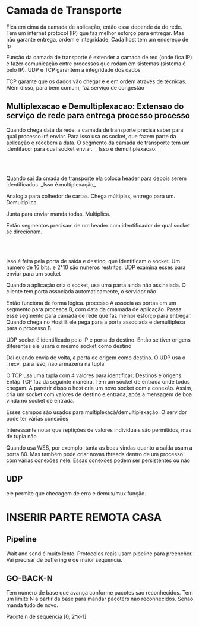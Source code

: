 # Camada de Transporte

<p> Fica em cima da camada de aplicação, então essa depende da de rede. Tem um internet protocol (IP) que faz melhor esforço para entregar.
Mas não garante entrega, ordem e integridade. Cada host tem um endereço de Ip </p>

<p> Função da camada de transporte é extender a camada de red (onde fica IP) e fazer comunicação entre processos que rodam em sistemas (sistema é pelo IP). UDP e TCP garantem a integridade dos dados </p> 

<p> TCP garante que os dados vão chegar e e em ordem através de técnicas. Além disso, para bem comum, faz serviço de congestão </p> 

## Multiplexacao e Demultiplexacao: Extensao do serviço de rede para entrega processo processo 

<p> Quando chega data da rede, a camada de transporte precisa saber para qual processo irá enviar. Para isso usa os socket, que fazem parte da aplicação e recebem a data.
O segmento da camada de transporte tem um identifacor para qual socket enviar. __Isso é demultiplexacao.__ </p> 

<br> </br>

<p> Quando sai da cmada de transporte ela coloca header para depois serem identificados. _Isso é multiplexação_  </p> 

<p> Analogia para colhedor de cartas. Chega múltiplas, entrego para um. Demultiplica. 

Junta para enviar manda todas. Multiplica. </p>

<p> Então segmentos precisam de um header com identificador de qual socket se direcionam. </p>

<br> </br>

<p> Isso é feita pela porta de saída e destino, que identificam o socket. Um número de 16 bits. e 2^10 são nuneros restritos. UDP examina esses para enviar para um socket</p>

<p> Quando a aplicação cria o socket, usa uma parta ainda não assinalada. O cliente tem porta associada automaticamente, o servidor não </p>

<p> Então funciona de forma lógica. processo A associa as portas em um segmento para procesos B, com data da cmamada de aplicação. Passa esse segmento para camada de rede que faz melhor esforço para entregar. Quando chega no Host B ele pega para a porta associada e demultiplexa para o processo B </p>

<p> UDP socket é identificado pelo IP e porta do destino. Então se tiver origens diferentes ele usará o mesmo socket como destino </p> 

<p> Daí quando envia de volta, a porta de origem como destino. O UDP usa o _recv_ para isso, nao armazena na tupla </p> 

<p> O TCP usa uma tupla com 4 valores para identificar: Destinos e origens.  
Entãp TCP faz da seguinte maneira. Tem um socket de entrada onde todos chegam. A paretrir disso o host cria um novo socket com a conexão. Assim, cria um socket com valores de destino e entrada, após a mensagem de boa vinda no socket de entrada. </p> 

<p> Esses campos são usados para multiplexaçã/demultiplexação. O servidor pode ter várias conexões </p>

<p> Interessante notar que reptições de valores individuais são permitidos, mas de tupla não </p> 

<p> Quando usa WEB, por exemplo, tanta as boas vindas quanto a saída usam a porta 80. Mas também pode criar novas threads dentro de um processo com várias conexões nele. Essas conexões podem ser persistentes ou não </p>

## UDP

<p> ele permite que checagem de erro e demux/mux função. 


# INSERIR PARTE REMOTA CASA

## Pipeline

<p> Wait and send é muito lento. Protocolos reais usam pipeline para preencher. Vai precisar de buffering e de maior sequencia. 

## GO-BACK-N 

Tem numero de base que avança conforme pacotes sao reconhecidos. Tem um limite N a partir da base para mandar pacoters nao reconhecidos. Senao manda tudo de novo. 

Pacote n de sequencia [0, 2^k-1] 